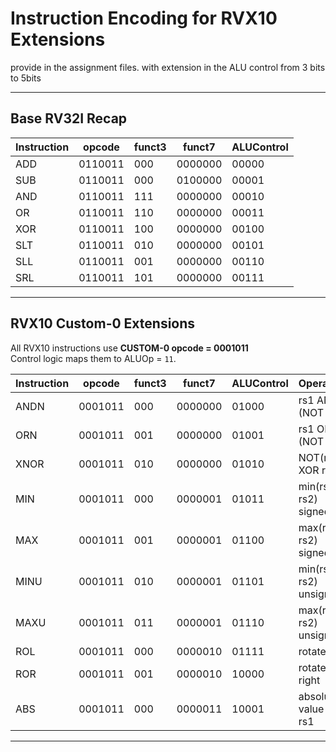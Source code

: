 # Instruction Encoding for RVX10 Extensions
provide in the assignment files. with extension in the ALU control from 3 bits to 5bits

---

## Base RV32I Recap
| Instruction | opcode   | funct3 | funct7    | ALUControl |
|-------------|----------|--------|-----------|------------|
| ADD         | 0110011  | 000    | 0000000   | 00000      |
| SUB         | 0110011  | 000    | 0100000   | 00001      |
| AND         | 0110011  | 111    | 0000000   | 00010      |
| OR          | 0110011  | 110    | 0000000   | 00011      |
| XOR         | 0110011  | 100    | 0000000   | 00100      |
| SLT         | 0110011  | 010    | 0000000   | 00101      |
| SLL         | 0110011  | 001    | 0000000   | 00110      |
| SRL         | 0110011  | 101    | 0000000   | 00111      |

---

## RVX10 Custom-0 Extensions
All RVX10 instructions use **CUSTOM-0 opcode = 0001011**  
Control logic maps them to ALUOp = `11`.

| Instruction | opcode   | funct3 | funct7   | ALUControl | Operation                          |
|-------------|----------|--------|----------|------------|------------------------------------|
| ANDN        | 0001011  | 000    | 0000000  | 01000      | rs1 AND (NOT rs2)                 |
| ORN         | 0001011  | 001    | 0000000  | 01001      | rs1 OR (NOT rs2)                  |
| XNOR        | 0001011  | 010    | 0000000  | 01010      | NOT(rs1 XOR rs2)                  |
| MIN         | 0001011  | 000    | 0000001  | 01011      | min(rs1, rs2) signed              |
| MAX         | 0001011  | 001    | 0000001  | 01100      | max(rs1, rs2) signed              |
| MINU        | 0001011  | 010    | 0000001  | 01101      | min(rs1, rs2) unsigned            |
| MAXU        | 0001011  | 011    | 0000001  | 01110      | max(rs1, rs2) unsigned            |
| ROL         | 0001011  | 000    | 0000010  | 01111      | rotate left                       |
| ROR         | 0001011  | 001    | 0000010  | 10000      | rotate right                      |
| ABS         | 0001011  | 000    | 0000011  | 10001      | absolute value of rs1              |

---

